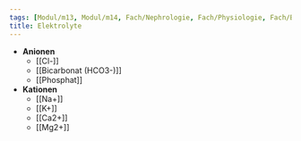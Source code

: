```yaml
---
tags: [Modul/m13, Modul/m14, Fach/Nephrologie, Fach/Physiologie, Fach/Biochemie/Molekül]
title: Elektrolyte
---
```

- **Anionen**
	- [[Cl-]]
	- [[Bicarbonat (HCO3-)]]
	- [[Phosphat]]
- **Kationen**
	- [[Na+]]
	- [[K+]]
	- [[Ca2+]]
	- [[Mg2+]]